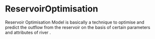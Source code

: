 # ReservoirOptimisation

Reservoir Optimisation Model is basically a technique to optimise and predict the outflow from the reservoir on the basis of certain parameters and attributes of river .
